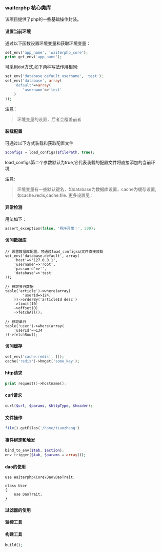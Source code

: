 ### waiterphp 核心类库

该项目提供了php的一些基础操作封装。

#### 设置当前环境
通过以下函数设置环境变量和获取环境变量：
```php
set_env('app_name', 'waiterphp_core');
print get_env('app_name');
```

 可采用dot方式,如下两种写法作用相同:
 
```php
set_env('database.default.username', 'test');
set_env('database', array(
	'default'=>array(
		'username'=>'test'
	)
));
```
注意：
> 环境变量的设置，后者会覆盖前者


#### 装载配置
可通过以下方式装载和获取配置文件
```php
$configs = load_configs($filePath, true);
```
load_configs第二个参数默认为true,它代表装载的配置文件将直接添加的当前环境

注意:

> 环境变量有一些默认键名，如database为数据库设置，cache为缓存设置,如cache.redis,cache.file. 更多设置见：

#### 异常检测
用法如下：
```php
assert_exception(false, '程序异常！', 500);
```

#### 访问数据库

```
// 设置数据库配置，可通过load_configs从文件直接装载
set_env('database.default', array(
	'host'=>'127.0.0.1', 
	'username'=>'root', 
	'password'=>'', 
	'database'=>'test'
));

// 获取多行数据
table('article')->where(array(
		'userId=>124,
	))->orderBy('articleId desc')
	->limit(10)
	->offset(0)
	->fetchAll();

// 获取单行
table('user')->where(array(
	'userId'=>134
))->fetchRow();
```

#### 访问缓存

```php
set_env('cache.redis', []);
cache('redis')->hmget('some_key');
```

#### http请求

```php
print request()->hostname();
```

#### curl请求

```php
curl($url, $params, $httpType, $header);
```

#### 文件操作
```php
file().getFiles('/home/tianzheng')
```

#### 事件绑定和触发
```php
bind_to_env($tab, $action);
env_trigger($tab, $params = array());
```

#### dao的使用
```
use Waiterphp\Core\Dao\DaoTrait;

class User
{
	use DaoTrait;
}
```

#### 过滤器的使用

#### 监控工具

#### 构建工具
```php
build();
```
